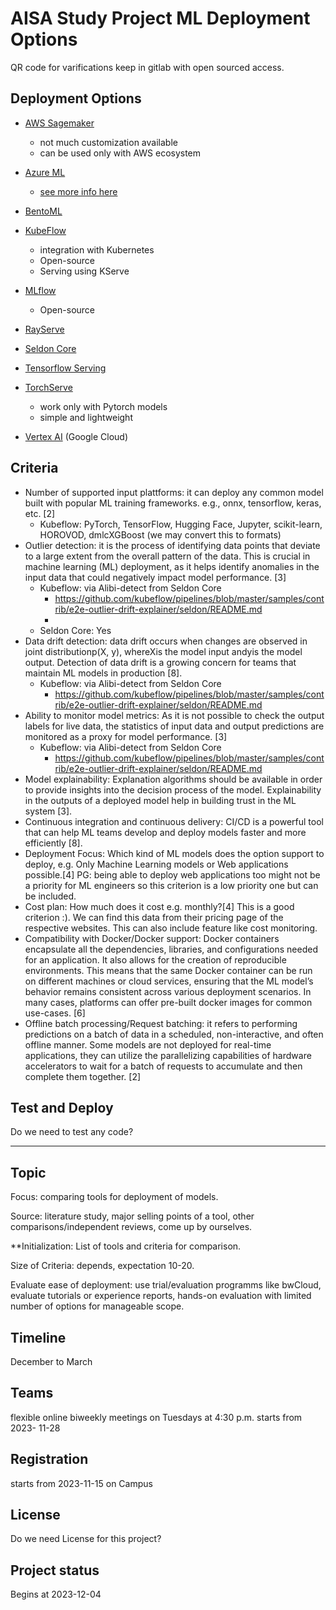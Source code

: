 # AISA Study Project ML Deployment Options

QR code for varifications keep in gitlab with open sourced access.

## Deployment Options

* [AWS Sagemaker](https://aws.amazon.com/sagemaker/)

  * not much customization available
  * can be used only with AWS ecosystem
* [Azure ML](https://azure.microsoft.com/en-us/free/machine-learning/)

  * [see more info here](https://learn.microsoft.com/en-us/azure/machine-learning/tutorial-deploy-model?view=azureml-api-2)
* [BentoML](https://docs.bentoml.com/en/latest/)
* [KubeFlow](https://www.kubeflow.org/)

  * integration with Kubernetes
  * Open-source
  * Serving using KServe
* [MLflow](https://mlflow.org/)

  * Open-source
* [RayServe](https://docs.ray.io/en/latest/serve/index.html)
* [Seldon Core](https://www.seldon.io/solutions/core-plus)
* [Tensorflow Serving](https://www.tensorflow.org/tfx/guide/serving)
* [TorchServe](https://pytorch.org/serve/)

  * work only with Pytorch models
  * simple and lightweight
* [Vertex AI](https://cloud.google.com/vertex-ai/docs) (Google Cloud)

## Criteria

* Number of supported input plattforms: it can deploy any common model built with popular ML training frameworks. e.g., onnx, tensorflow, keras, etc. [2]
  * Kubeflow: PyTorch, TensorFlow, Hugging Face, Jupyter, scikit-learn, HOROVOD, dmlcXGBoost (we may convert this to formats)
* Outlier detection: it is the process of identifying data points that deviate to a large extent from the overall pattern of the data. This is crucial in machine learning (ML) deployment, as it helps identify anomalies in the input data that could negatively impact model performance. [3]
  * Kubeflow: via Alibi-detect from Seldon Core
    * https://github.com/kubeflow/pipelines/blob/master/samples/contrib/e2e-outlier-drift-explainer/seldon/README.md
    * 
  * Seldon Core: Yes
* Data drift detection: data drift occurs when changes are observed in joint distributionp(X, y), whereXis the model input andyis the model output. Detection of data drift is a growing concern for teams that maintain ML models in production [8].
  * Kubeflow: via Alibi-detect from Seldon Core
    * https://github.com/kubeflow/pipelines/blob/master/samples/contrib/e2e-outlier-drift-explainer/seldon/README.md
* Ability to monitor model metrics: As it is not possible to check the output labels for live
  data, the statistics of input data and output predictions are monitored as a proxy for model performance. [3]
  * Kubeflow: via Alibi-detect from Seldon Core
    * https://github.com/kubeflow/pipelines/blob/master/samples/contrib/e2e-outlier-drift-explainer/seldon/README.md
* Model explainability: Explanation algorithms should be available in order to provide insights into the decision process of the model. Explainability in the outputs of a deployed model help in building trust in the ML system [3].
* Continuous integration and continuous delivery: CI/CD is a powerful tool that can help ML teams develop and deploy models faster and more efficiently [8].
* Deployment Focus: Which kind of ML models does the option support to deploy, e.g. Only Machine Learning models or Web applications possible.[4] PG: being able to deploy web applications too might not be a priority for ML engineers so this criterion is a low priority one but can be included.
* Cost plan: How much does it cost e.g. monthly?[4] This is a good criterion :). We can find this data from their pricing page of the respective websites. This can also include feature like cost monitoring.
* Compatibility with Docker/Docker support: Docker containers encapsulate all the dependencies, libraries, and configurations needed for an application. It also allows for the creation of reproducible environments. This means that the same Docker container can be run on different machines or cloud services, ensuring that the ML model’s behavior remains consistent across various deployment scenarios. In many cases, platforms can offer pre-built docker images for common use-cases. [6]
* Offline batch processing/Request batching: it refers to performing predictions on a batch of data in a scheduled, non-interactive, and often offline manner. Some models are not deployed for real-time applications, they can utilize the parallelizing capabilities of hardware accelerators to wait for a batch of requests to accumulate and then complete them together. [2]

## Test and Deploy

Do we need to test any code?

---

## Topic

Focus: comparing tools for deployment of models.

Source: literature study, major selling points of a tool, other comparisons/independent reviews, come up by ourselves.

**Initialization: List of tools and criteria for comparison.

Size of Criteria: depends, expectation 10-20.

Evaluate ease of deployment: use trial/evaluation programms like bwCloud, evaluate tutorials or experience reports, hands-on evaluation with limited number of options for manageable scope.

## Timeline

December to March

## Teams

flexible online biweekly meetings on Tuesdays at 4:30 p.m. starts from 2023-
11-28

## Registration

starts from 2023-11-15 on Campus

## License

Do we need License for this project?

## Project status

Begins at 2023-12-04

